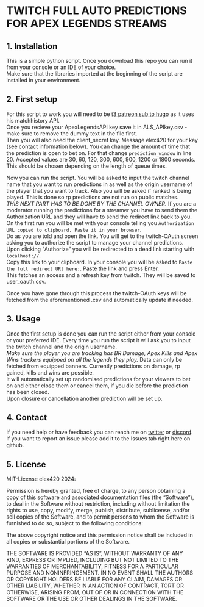 # TWITCH FULL AUTO PREDICTIONS FOR APEX LEGENDS STREAMS

## 1. Installation
This is a simple python script. Once you download this repo you can run it from your console or an IDE of your choice.  
Make sure that the libraries imported at the beginning of the script are installed in your environment.  

## 2. First setup
For this script to work you will need to be [t3 patreon sub to hugo](https://www.patreon.com/hugodev/posts) as it uses his matchhistory API.  
Once you recieve your ApexLegendsAPI key save it in ALS_APIkey.csv - make sure to remove the dummy text in the file first.  
Then you will also need the client_secret key. Message elex420 for your key (see contact information below). 
You can change the amount of time that the prediction is open to bet on. For that change `prediction_window` in line 20. Accepted values are 30, 60, 120, 300, 600, 900, 1200 or 1800 seconds. This should be chosen depending on the length of queue times.  

Now you can run the script. You will be asked to input the twitch channel name that you want to run predictions in as well as the origin username of the player that you want to track. Also you will be asked if ranked is being played. This is done so rp predictions are not run on public matches.  
*THIS NEXT PART HAS TO BE DONE BY THE CHANNEL OWNER.* If you are a moderator running the predictions for a streamer you have to send them the Authorization URL and they will have to send the redirect link back to you.  
On the first run you will be met with your console telling you `Authorization URL copied to clipboard. Paste it in your browser`.  
Do as you are told and open the link. You will get to the twitch-OAuth screen asking you to authorize the script to manage your channel predictions. Upon clicking "Authorize" you will be redirected to a dead link starting with `localhost://`.  
Copy this link to your clipboard. In your console you will be asked to `Paste the full redirect URl here:`. Paste the link and press Enter.  
This fetches an access and a refresh key from twitch. They will be saved to user_oauth.csv.  

Once you have gone through this process the twitch-OAuth keys will be fetched from the aforementioned .csv and automatically update if needed.

## 3. Usage
Once the first setup is done you can run the script either from your console or your preferred IDE. Every time you run the script it will ask you to input the twitch channel and the origin username.  
*Make sure the player you are tracking has BR Damage, Apex Kills and Apex Wins trackers equipped on all the legends they play.* Data can only be fetched from equipped banners. Currently predictions on damage, rp gained, kills and wins are possible.  
It will automatically set up randomised predictions for your viewers to bet on and either close them or cancel them, if you die before the prediction has been closed.  
Upon closure or cancellation another prediction will be set up.   

## 4. Contact  
If you need help or have feedback you can reach me on [twitter](https://twitter.com/whotookelex420) or [discord](https://discordapp.com/users/elex420#4962).  
If you want to report an issue please add it to the Issues tab right here on github.  

## 5. License  

MIT-License elex420 2024:  
  
Permission is hereby granted, free of charge, to any person obtaining a copy of this software and associated documentation files (the “Software”), to deal in the Software without restriction, including without limitation the rights to use, copy, modify, merge, publish, distribute, sublicense, and/or sell copies of the Software, and to permit persons to whom the Software is furnished to do so, subject to the following conditions:

The above copyright notice and this permission notice shall be included in all copies or substantial portions of the Software.

THE SOFTWARE IS PROVIDED “AS IS”, WITHOUT WARRANTY OF ANY KIND, EXPRESS OR IMPLIED, INCLUDING BUT NOT LIMITED TO THE WARRANTIES OF MERCHANTABILITY, FITNESS FOR A PARTICULAR PURPOSE AND NONINFRINGEMENT. IN NO EVENT SHALL THE AUTHORS OR COPYRIGHT HOLDERS BE LIABLE FOR ANY CLAIM, DAMAGES OR OTHER LIABILITY, WHETHER IN AN ACTION OF CONTRACT, TORT OR OTHERWISE, ARISING FROM, OUT OF OR IN CONNECTION WITH THE SOFTWARE OR THE USE OR OTHER DEALINGS IN THE SOFTWARE.